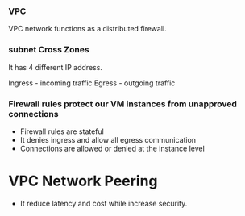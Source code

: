### VPC
VPC network functions as a distributed firewall.

### subnet Cross Zones 

It has 4 different IP address. 

Ingress - incoming traffic
Egress - outgoing traffic

### Firewall rules protect our VM instances from unapproved connections

- Firewall rules are stateful
- It denies ingress and allow all egress communication
- Connections are allowed or denied at the instance level

# VPC Network Peering

- It reduce latency and cost while increase security. 